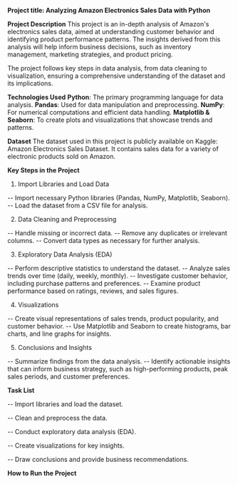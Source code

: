 **Project title: Analyzing Amazon Electronics Sales Data with Python**

**Project Description**
This project is an in-depth analysis of Amazon's electronics sales data, aimed at understanding customer behavior and identifying product performance patterns. The insights derived from this analysis will help inform business decisions, such as inventory management, marketing strategies, and product pricing.

The project follows key steps in data analysis, from data cleaning to visualization, ensuring a comprehensive understanding of the dataset and its implications.

**Technologies Used**
**Python**: The primary programming language for data analysis.
**Pandas**: Used for data manipulation and preprocessing.
**NumPy**: For numerical computations and efficient data handling.
**Matplotlib & Seaborn**: To create plots and visualizations that showcase trends and patterns.

**Dataset**
The dataset used in this project is publicly available on Kaggle: Amazon Electronics Sales Dataset.
It contains sales data for a variety of electronic products sold on Amazon. 

**Key Steps in the Project**
1. Import Libraries and Load Data

-- Import necessary Python libraries (Pandas, NumPy, Matplotlib, Seaborn).
-- Load the dataset from a CSV file for analysis.

2. Data Cleaning and Preprocessing
   
-- Handle missing or incorrect data.
-- Remove any duplicates or irrelevant columns.
-- Convert data types as necessary for further analysis.

3. Exploratory Data Analysis (EDA)
   
-- Perform descriptive statistics to understand the dataset.
-- Analyze sales trends over time (daily, weekly, monthly).
-- Investigate customer behavior, including purchase patterns and preferences.
-- Examine product performance based on ratings, reviews, and sales figures.

4. Visualizations
   
-- Create visual representations of sales trends, product popularity, and customer behavior.
-- Use Matplotlib and Seaborn to create histograms, bar charts, and line graphs for insights.

5. Conclusions and Insights
   
-- Summarize findings from the data analysis.
-- Identify actionable insights that can inform business strategy, such as high-performing products, peak sales periods, and customer preferences.

**Task List**

-- Import libraries and load the dataset.

-- Clean and preprocess the data.

-- Conduct exploratory data analysis (EDA).

-- Create visualizations for key insights.

-- Draw conclusions and provide business recommendations.
 
**How to Run the Project**
